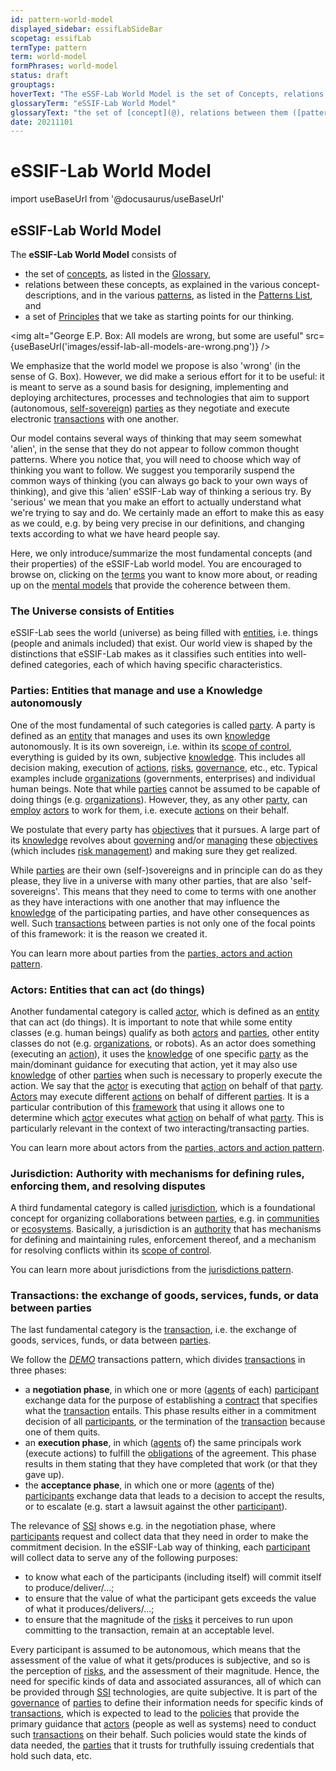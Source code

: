 ```yaml
---
id: pattern-world-model
displayed_sidebar: essifLabSideBar
scopetag: essifLab
termType: pattern
term: world-model
formPhrases: world-model
status: draft
grouptags:
hoverText: "The eSSF-Lab World Model is the set of Concepts, relations between them (Patterns), and principles (that are the starting point for eSSIF-Lab's thinking)."
glossaryTerm: "eSSIF-Lab World Model"
glossaryText: "the set of [concept](@), relations between them ([pattern](@)), and [Principles](essifLab-principles) (that are the starting point for eSSIF-Lab's thinking)."
date: 20211101
---
```


# eSSIF-Lab World Model


import useBaseUrl from '@docusaurus/useBaseUrl'

## eSSIF-Lab World Model

The **eSSIF-Lab World Model** consists of
- the set of [concepts](@), as listed in the [Glossary](../essifLab-Glossary),
- relations between these concepts, as explained in the various concept-descriptions, and in the various [patterns](@), as listed in the [Patterns List](../essifLab-pattern-list), and
- a set of [Principles](../essifLab-principles) that we take as starting points for our thinking.

<img
  alt="George E.P. Box: All models are wrong, but some are useful"
  src={useBaseUrl('images/essif-lab-all-models-are-wrong.png')}
/>

We emphasize that the world model we propose is also 'wrong' (in the sense of G. Box). However, we did make a serious effort for it to be useful: it is meant to serve as a sound basis for designing, implementing and deploying architectures, processes and technologies that aim to support (autonomous, [self-sovereign](self-sovereignty@)) [parties](@) as they negotiate and execute electronic [transactions](@) with one another.

Our model contains several ways of thinking that may seem somewhat 'alien', in the sense that they do not appear to follow common thought patterns. Where you notice that, you will need to choose which way of thinking you want to follow. We suggest you temporarily suspend the common ways of thinking (you can always go back to your own ways of thinking), and give this 'alien' eSSIF-Lab way of thinking a serious try. By 'serious' we mean that you make an effort to actually understand what we're trying to say and do. We certainly made an effort to make this as easy as we could, e.g. by being very precise in our definitions, and changing texts according to what we have heard people say.

Here, we only introduce/summarize the most fundamental concepts (and their properties) of the eSSIF-Lab world model. You are encouraged to browse on, clicking on the [terms](@) you want to know more about, or reading up on the [mental models](pattern@) that provide the coherence between them.

### The Universe consists of Entities

eSSIF-Lab sees the world (universe) as being filled with [entities](@), i.e. things (people and animals included) that exist. Our world view is shaped by the distinctions that eSSIF-Lab makes as it classifies such entities into well-defined categories, each of which having specific characteristics.

### Parties: Entities that manage and use a Knowledge autonomously

One of the most fundamental of such categories is called [party](@). A party is defined as an [entity](@) that manages and uses its own [knowledge](@) autonomously. It is its own sovereign, i.e. within its [scope of control](@), everything is guided by its own, subjective [knowledge](@). This includes all decision making, execution of [actions](@), [risks](@), [governance](@), etc., etc. Typical examples include [organizations](@) (governments, enterprises) and individual human beings. Note that while [parties](@) cannot be assumed to be capable of doing things (e.g. [organizations](@)). However, they, as any other [party](@), can [employ](employer@) [actors](@) to work for them, i.e. execute [actions](@) on their behalf.

We postulate that every party has [objectives](@) that it pursues. A large part of its [knowledge](@) revolves about [governing](governance@) and/or [managing](management@) these [objectives](@) (which includes [risk management](@)) and making sure they get realized.

While [parties](@) are their own (self-)sovereigns and in principle can do as they please, they live in a universe with many other parties, that are also 'self-sovereigns'. This means that they need to come to terms with one another as they have interactions with one another that may influence the [knowledge](@) of the participating parties, and have other consequences as well. Such [transactions](@) between parties is not only one of the focal points of this framework: it is the reason we created it.

You can learn more about parties from the [parties, actors and action pattern](pattern-party-actor-action@).


### Actors: Entities that can act (do things)

Another fundamental category is called [actor](@), which is defined as an [entity](@) that can act (do things). It is important to note that while some entity classes (e.g. human beings) qualify as both [actors](@) and [parties](@), other entity classes do not (e.g. [organizations](@), or robots). As an actor does something (executing an [action](@)), it uses the [knowledge](@) of one specific [party](@) as the main/dominant guidance for executing that action, yet it may also use [knowledge](@) of other [parties](@) when such is necessary to properly execute the action. We say that the [actor](@) is executing that [action](@) on behalf of that [party](@). [Actors](@) may execute different [actions](@) on behalf of different [parties](@). It is a particular contribution of this [framework](@) that using it allows one to determine which [actor](@) executes what [action](@) on behalf of what [party](@). This is particularly relevant in the context of two interacting/transacting parties.

You can learn more about actors from the [parties, actors and action pattern](pattern-party-actor-action@).

### Jurisdiction: Authority with mechanisms for defining rules, enforcing them, and resolving disputes

A third fundamental category is called [jurisdiction](@), which is a foundational concept for organizing collaborations between [parties](@), e.g. in [communities](@) or [ecosystems](@). Basically, a jurisdiction is an [authority](@) that has mechanisms for defining and maintaining rules, enforcement thereof, and a mechanism for resolving conflicts within its [scope of control](@).

You can learn more about jurisdictions from the [jurisdictions pattern](pattern-jurisdiction@).

### Transactions: the exchange of goods, services, funds, or data between parties

The last fundamental category is the [transaction](@), i.e. the exchange of goods, services, funds, or data between [parties](@).

We follow the [*DEMO*](https://en.wikipedia.org/wiki/Design_%26_Engineering_Methodology_for_Organizations) transactions pattern, which divides [transactions](@) in three phases:
- a **negotiation phase**, in which one or more ([agents](@) of each) [participant](@) exchange data for the purpose of establishing a [contract](transaction-agreement@) that specifies what the [transaction](@) entails. This phase results either in a commitment decision of all [participants](@), or the termination of the [transaction](@) because one of them quits.
- an **execution phase**, in which ([agents](@) of) the same principals work (execute actions) to fulfill the [obligations](@) of the agreement. This phase results in them stating that they have completed that work (or that they gave up).
- the **acceptance phase**, in which one or more ([agents](@) of the) [participants](@) exchange data that leads to a decision to accept the results, or to escalate (e.g. start a lawsuit against the other [participant](@)).

The relevance of [SSI](self-sovereign-identity@) shows e.g. in the negotiation phase, where [participants](@) request and collect data that they need in order to make the commitment decision. In the eSSIF-Lab way of thinking, each [participant](@) will collect data to serve any of the following purposes:
- to know what each of the participants (including itself) will commit itself to produce/deliver/...;
- to ensure that the value of what the participant gets exceeds the value of what it produces/delivers/...;
- to ensure that the magnitude of the [risks](@) it perceives to run upon committing to the transaction, remain at an acceptable level.

Every participant is assumed to be autonomous, which means that the assessment of the value of what it gets/produces is subjective, and so is the perception of [risks](@), and the assessment of their magnitude. Hence, the need for specific kinds of data and associated assurances, all of which can be provided through [SSI](self-sovereign-identity@) technologies, are quite subjective. It is part of the [governance](@) of [parties](@) to define their information needs for specific kinds of [transactions](@), which is expected to lead to the [policies](@) that provide the primary guidance that [actors](@) (people as well as systems) need to conduct such [transactions](@) on their behalf. Such policies would state the kinds of data needed, the [parties](@) that it trusts for truthfully issuing credentials that hold such data, etc.
